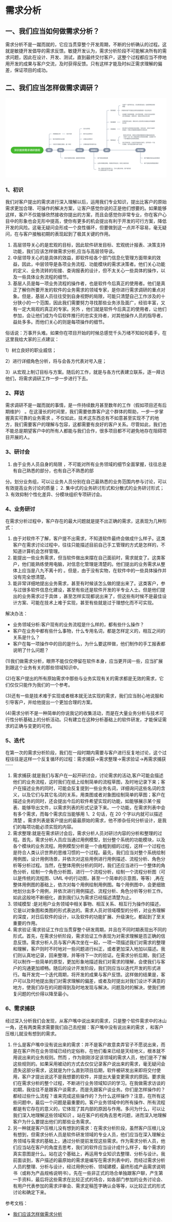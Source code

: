 # 需求分析

## 一、我们应当如何做需求分析？
需求分析不是一蹴而就的，它应当贯穿整个开发周期，不断的分析确认的过程。这就是敏捷开发倡导的需求反馈。敏捷开发认为，需求分析阶段不可能解决所有的需求问题，因此在设计、开发、测试，直到最终交付客户，这整个过程都应当不停地用开发的成果与客户交流，及时获得反馈。只有这样才能及时纠正需求理解的偏差，保证项目的成功。
## 二、我们应当怎样做需求调研？
![需求调研流程.png](./需求分析/1658766460584-3e9abdce-c5f8-4137-b9cf-e80fc3848228.png)
### 1、初识
我们对客户提出的需求进行深入理解以后，运用我们专业知识，提出比客户的原始需求更加合理、可操作的解决方案，让客户感觉你说的正是他们想要的。如果能够这样，客户不仅能够欣然接收你提出的方案，而且会感觉你非常专业，你在客户心目中的形象也会无形中提高，使你有更多的机会提出有利于开发的可行方案，降低开发的风险。这毫无疑问会形成一个良性循环，但要做到这一点并不容易，毫无疑问，在与客户接触初期的表现起到了极其关键的作用。

1. 高层领导关心的是宏观的目标，因此软件研发目标、宏观统计报表、决策支持功能，我们应该怎样做需求分析,应当与高层领导谈。
2. 中层领导关心的是具体的效益，即软件给各个部门信息化管理方面带来的效益，因此，中层领导是各项业务流程、功能模块的需求决策者。他们关心功能的定义、业务流转的衔接、查询报表的设计，但不太关心一些具体的操作，以及一些具体业务流程的细节。
3. 基层人员是每一项业务流程的操作者，也是软件今后真正的使用者。他们是真正了解你所要开发的软件的业务需求的领域专家，是你进行需求调研的重点对象。但是，基层人员往往受到自身视野的局限，可能只清楚自己工作涉及的十分狭小的一个范围，因此我们需要努力寻找那些业务涉及面广，经验丰富，又有一定大局观的真正的专家。另外 ，他们就是软件今后真正的使用者，让他们参加，会让他们成为今后软件推行的忠实支持者，对其他操作人员的指导者，益处多多。而他们关心的则是每项操作的细节。

俗话说：万事开头难。如果你在项目开始的时候总感觉千头万绪不知如何着手，在这里我给大家的三点建议：

1）树立良好的职业威信；

2）进行详细角色分析，将与会各方代表对号入座；

3）从宏观上制订目标与方案。随后的工作，就是与各方代表建立联系，逐一拜访他们，将需求调研工作一步一步进行下去。
### 2、拜访
需求调研不是一蹴而就的事情，是一件持续数月甚至数年的工作（假如项目还有后期维护） 。在这漫长的时间里，我们需要依靠客户这个群体的帮助，一步一步掌握真实可靠的业务需求 。不仅如此，技术这东西总有不如意甚至实现不了的地方，我们需要客户的理解与包容，这都需要有良好的客户关系。尽管如此，我们也不能总是期望客户中的所有人都能与我们合作，很多项目都不可避免地存在阻碍项目开展的人。
### 3、研讨会

1. 由于业务人员自身的局限 ，不可能对所有业务领域的细节全面掌握，往往总是有自己熟悉的部分，也有自己不熟悉的部

分。划分业务组，可以让业务人员分别在自己最熟悉的业务范围内参与讨论，可以有效提高业务讨论的质量；
2. 集中式的业务研讨形式和分散式的业务研讨形式；
3. 有效抑制个性化差异、分模块组织专项研讨会。
### 4、业务研讨
在需求分析过程中，客户存在的最大问题就是提不出正确的需求，这表现为几种形式：

1. 由于对软件不了解，客户提不出需求，不知道软件最终会做成什么样子。这类客户在需求讨论过程中，往往只能描述目前自己手工管理的方式是怎样的，不知道计算机会怎样管理。
2. 能提出一些业务需求，但当软件做出来摆在自己面前时，需求就变了。这类客户，他们能熟练使用电脑，对信息化管理是清楚的。他们提出的业务需求从整体上应当是八九不离十的 。但是，由于没有实物，在软件中的一些具体操作并没有完全想清楚。
3. 能非常详细地提出业务需求，甚至有时候该怎么做的提出来了。这类客户，参与过很多软件信息化建设，甚至有些还是软件开发的半专业人士。但是他们提出的业务需求过于具体 ，甚至怎样实现都说出来了，但这些有时候不是最佳设计方案、可能在技术上难于实现，甚至有些就是过于理想化而不可实现。

解决办法：

- 业务领域分析:客户现有的业务流程是什么样的，都有些什么操作？
- 客户在业务中都有些什么事物，什么专用名词，都是怎样定义的，相互之间的关系是什么？
- 客户在每一项操作中的目的是什么，为什么要这样做，他们制作的手工报表都说明了什么问题？

(1)我们做需求分析，眼界不能仅仅停留在软件本身，应当更开阔一些，应当扩展到跟这个业务有关的那些领域知识中。

(2)在客户提出的所有原始需求中那些与业务实现有关的需求都是无效的需求，它们仅仅只能作为我们的一个参考。

(3)还有一些是技术难于实现或者根本就无法实现的需求，我们应当耐心地说服和引导客户，并给他提出一个更加合理的方案。

(4)需求分析不是一种简单的你说我记的收集活动，而是在大量业务分析与技术可行性分析基础上的分析活动。只有建立在这种分析基础上的软件研发，才能保证需求的正确与变更的可控。
### 5、迭代
在第一次的需求分析阶段，我们在一段时期内需要与客户进行反复地讨论，这个过程往往是这样一个反复循环的过程：需求捕获->需求整理->需求验证->再需求捕获······

1.  需求捕获:就是我们与客户在一起开研讨会，讨论需求的活动,客户可能会描述他们的业务流程，这时我们在纸上绘制简单的流程草图，及时地记录下来；客户在描述业务的同时，可能会反复提到一些业务名词，详细询问这些名词的含义，以及它们与其它名词的关系，用类图或者对象图绘制简单的草图；客户在描述业务的同时，还会提出今后的软件希望实现的功能，如能够展示某个报表、能够导出文件，以需求列表的形式记录下来。一个功能，在需求列表中会有多个需求，而每个需求应当能够用 1、2 句话，在 20 个字以内就可以描述清楚 。需求列表是客户提出的最最原始的需求，他不掺杂任何分析设计，是我们的每项功能必须实现的内容。 
2.  需求整理:就是在需求研讨会后，需求分析人员对研讨内容的分析和整理的过程。首先，需求分析人员应当通过用例模型，划分整个系统的功能模块，以及各个模块的业务流程。用例模型分析是一个由粗到细的过程，这样一个过程也是符合人类认识世界的思维习惯的一个过程。最先，我们应当对整个系统绘制用例图，设计用例场景，并依次对这些用例进行用例描述、流程分析、角色分析等分析过程。当然，在整体用例分析的同时，我们还应当进行一个整体的角色分析，绘制一个角色分析图，进行一个流程分析，绘制一个流程分析图（可以是传统的流程图、UML 中的行动图，甚至一个简单的示意图，等等）,再在整体用例图的基础上，依次对每个用例绘制用例图。每个用例图中，会更细致地划分出多个用例，并依次进行用例描述、流程分析、角色分析等分析工作。如此这般地不断细化，直到我们认为需求已经描述清楚为止。 
3.  领域模型 :是对用户业务领域中相关事物、相互关系、相互行为操作的描述，它是以对象图和类图的形式表达的。需求人员对领域模型的分析，对业务理解的深度，对日后软件的设计，以及软件的功能扩展、升级演化，都起到了至关重要的作用。 
4.  需求验证:需求验证工作应当贯穿整个研发周期，并且在不同时期表现出不同的形式。首先，在需求分析阶段，需求验证工作表现为对需求理解是否正确的信息反馈。需求分析人员与客户再次坐在一起，一项一项描述我们对需求的整理和理解，客户则时不时地对一些问题进行纠正，或者更加深入地加以描述。我们则认真地记录，回来整理，并等待下一次的验证。在需求分析后期，我们还可以制作一些简单的原型，更加形象地描述我们对需求的理解，会使我们与客户的沟通更加顺畅。随后的设计开发阶段，我们则应当以迭代开发的形式进行。每开发完一个迭代周期，将开发的成果与客户反馈。这样做的结果是，客户可以及时地提出我们对需求理解的偏差，或者及时提出对我们设计不满意的地方，使我们存在的问题得到及时地发现与解决。问题及时的解决，使我们修复问题的代价得以降至最小。 
### 6、需求捕获
经过深入分析我们会发现，从客户嘴中说出来的需求，只是整个软件需求中的冰山一角，还有两类需求需要我们自己去挖掘：客户嘴中没有说出来的需求 ，和客户压根儿就没有想到的需求。

1.  什么是客户嘴中没有说出来的需求：并不是客户故意卖弄官子不愿说出来，而是在客户所在业务领域已经约定俗称，在他们看来已经是天经地义，根本就不用说出来的业务规则。然而 ，作为刚刚涉足该领域的需求人员，他们是不了解这些规则的。如果采用被动的方式去仅仅记录客户说出来的需求，毫无疑问会遗失这部分需求，这就是为什么直到项目后期，软件被研发出来即将交付使用，客户才提出说这不是我想要的软件，并提出大量变更需求的原因。要求我们在需求分析的整个过程，不断进行业务领域知识的学习。在我做需求访谈的初期，我往往不是跟客户谈需求，而是先跟客户谈业务。你们是怎样操作的？都经过些什么流程？谁来完成这些操作的？为什么这样操作？注意，在所有这些问题中，最后一个问题是最重要的。客户业务领域中的所有操作、所有流程都是有它存在的意义的，它体现了其内部的原因与作用。多问为什么，可以让我们深入地理解这些领域知识 。站在客户的视角去思考问题，进而深入地理解客户为什么要提出他们的那些业务需求。 
2.  另一种就是客户压根儿没有想到的需求：在需求分析阶段，虽然客户压根儿没有想到，但需求分析人员是软件研发领域的专业人员，他们应当在深入理解业务领域与需求的基础上，通过分析提前发现这些需求。作为需求分析人员，他们应当站在客户的角度去思考，我们的软件应当设计成什么样子，每个需求的真实意图是什么。站在这个基础上，再运用专业知识去整理、分析与设计。我前面谈到，客户描述的最原始的需求是编写在需求列表中的，而经过需求分析人员的整理、分析与设计，经过用例分析、领域建模，最终形成产品需求说明书（或称为产品规格说明书）。先在一些非正式的场合单独跟客户聊，产生第一手资料，最后将这些需求在比较正式的场合，如各部门参加的业务讨论会、有用户代表参加的需求评审会、需求定稿签字确认会等等，以比较正式的形式讨论和确定下来。 

参考文档：

- [我们应该怎样做需求分析](https://wenku.baidu.com/view/1e2bab73f46527d3240ce0cb.html)
